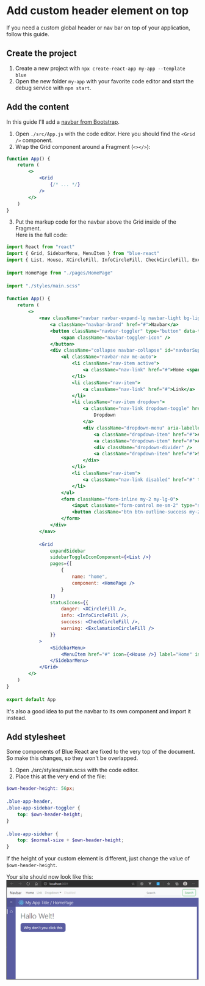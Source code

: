 # Add custom header element on top

If you need a custom global header or nav bar on top of your application, follow this guide.

## Create the project
1. Create a new project with `npx create-react-app my-app --template blue`
2. Open the new folder `my-app` with your favorite code editor and start the debug service with `npm start`.


## Add the content

In this guide I'll add a [navbar from Bootstrap](https://getbootstrap.com/docs/4.5/components/navbar/). 
1. Open `./src/App.js` with the code editor. Here you should find the `<Grid />` component.
2. Wrap the Grid component around a Fragment (`<></>`):
```jsx
function App() {
    return (
        <>
            <Grid
                {/* ... */}
            />
        </>
    )
}
```
3. Put the markup code for the navbar above the Grid inside of the Fragment.\
Here is the full code:

```jsx
import React from "react"
import { Grid, SidebarMenu, MenuItem } from "blue-react"
import { List, House, XCircleFill, InfoCircleFill, CheckCircleFill, ExclamationCircleFill } from "react-bootstrap-icons"

import HomePage from "./pages/HomePage"

import "./styles/main.scss"

function App() {
    return (
        <>
            <nav className="navbar navbar-expand-lg navbar-light bg-light">
                <a className="navbar-brand" href="#">Navbar</a>
                <button className="navbar-toggler" type="button" data-toggle="collapse" data-target="#navbarSupportedContent" aria-controls="navbarSupportedContent" aria-expanded="false" aria-label="Toggle navigation">
                    <span className="navbar-toggler-icon" />
                </button>
                <div className="collapse navbar-collapse" id="navbarSupportedContent">
                    <ul className="navbar-nav me-auto">
                        <li className="nav-item active">
                            <a className="nav-link" href="#">Home <span className="sr-only">(current)</span></a>
                        </li>
                        <li className="nav-item">
                            <a className="nav-link" href="#">Link</a>
                        </li>
                        <li className="nav-item dropdown">
                            <a className="nav-link dropdown-toggle" href="#" id="navbarDropdown" role="button" data-toggle="dropdown" aria-haspopup="true" aria-expanded="false">
                                Dropdown
                            </a>
                            <div className="dropdown-menu" aria-labelledby="navbarDropdown">
                                <a className="dropdown-item" href="#">Action</a>
                                <a className="dropdown-item" href="#">Another action</a>
                                <div className="dropdown-divider" />
                                <a className="dropdown-item" href="#">Something else here</a>
                            </div>
                        </li>
                        <li className="nav-item">
                            <a className="nav-link disabled" href="#" tabIndex={-1} aria-disabled="true">Disabled</a>
                        </li>
                    </ul>
                    <form className="form-inline my-2 my-lg-0">
                        <input className="form-control me-sm-2" type="search" placeholder="Search" aria-label="Search" />
                        <button className="btn btn-outline-success my-2 my-sm-0" type="submit">Search</button>
                    </form>
                </div>
            </nav>

            <Grid
                expandSidebar
                sidebarToggleIconComponent={<List />}
                pages={[
                    {
                        name: "home",
                        component: <HomePage />
                    }
                ]}
                statusIcons={{
                    danger: <XCircleFill />,
                    info: <InfoCircleFill />,
                    success: <CheckCircleFill />,
                    warning: <ExclamationCircleFill />
                }}
            >
                <SidebarMenu>
                    <MenuItem href="#" icon={<House />} label="Home" isHome />
                </SidebarMenu>
            </Grid>
        </>
    )
}

export default App
```

It's also a good idea to put the navbar to its own component and import it instead.


## Add stylesheet
Some components of Blue React are fixed to the very top of the document. So make this changes, so they won't be overlapped.
1. Open ./src/styles/main.scss with the code editor.
2. Place this at the very end of the file:
```scss
$own-header-height: 56px;

.blue-app-header,
.blue-app-sidebar-toggler {
    top: $own-header-height;
}

.blue-app-sidebar {
    top: $normal-size + $own-header-height;
}
```
If the height of your custom element is different, just change the value of `$own-header-height`.

Your site should now look like this:
![Blue React app with custom content at top](./assets/custom-global-header-01.png)